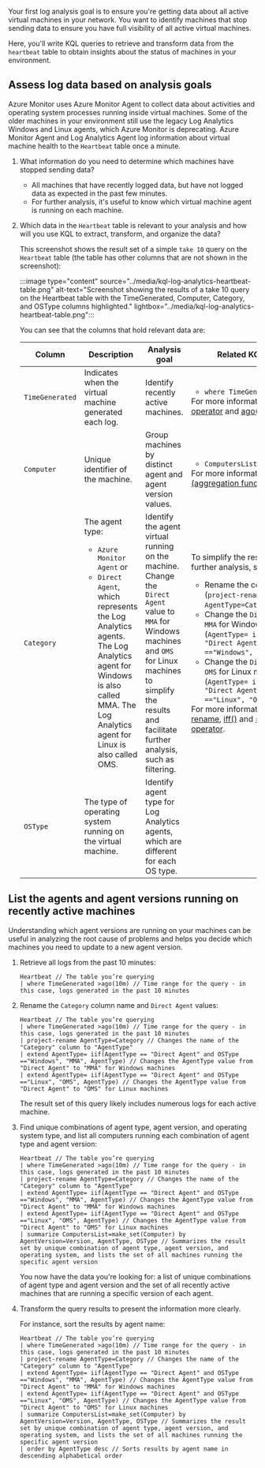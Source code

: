 Your first log analysis goal is to ensure you're getting data about all active virtual machines in your network. You want to identify machines that stop sending data to ensure you have full visibility of all active virtual machines.

Here, you'll write KQL queries to retrieve and transform data from the `heartbeat` table to obtain insights about the status of machines in your environment.  

## Assess log data based on analysis goals

Azure Monitor uses Azure Monitor Agent to collect data about activities and operating system processes running inside virtual machines. Some of the older machines in your environment still use the legacy Log Analytics Windows and Linux agents, which Azure Monitor is deprecating. Azure Monitor Agent and Log Analytics Agent log information about virtual machine health to the `Heartbeat` table once a minute.

1. What information do you need to determine which machines have stopped sending data?

    - All machines that have recently logged data, but have not logged data as expected in the past few minutes.
    - For further analysis, it's useful to know which virtual machine agent is running on each machine.
 
1. Which data in the `Heartbeat` table is relevant to your analysis and how will you use KQL to extract, transform, and organize the data?
    
    This screenshot shows the result set of a simple `take 10` query on the `Heartbeat` table (the table has other columns that are not shown in the screenshot):    

    :::image type="content" source="../media/kql-log-analytics-heartbeat-table.png" alt-text="Screenshot showing the results of a take 10 query on the Heartbeat table with the TimeGenerated, Computer, Category, and OSType columns highlighted." lightbox="../media/kql-log-analytics-heartbeat-table.png":::

    You can see that the columns that hold relevant data are:

    | Column | Description | Analysis goal | Related KQL operations |
    | --- | --- | --- | --- |
    | `TimeGenerated` | Indicates when the virtual machine generated each log. | Identify recently active machines. | <ul><li>`where TimeGenerated >ago(10m)`</li></ul> For more information, see [where operator](/azure/data-explorer/kusto/query/whereoperator) and [ago()](/azure/data-explorer/kusto/query/agofunction). |
    | `Computer` |Unique identifier of the machine. | Group machines by distinct agent and agent version values. |  <ul><li>`ComputersList=make_set(Computer)`</li></ul> For more information, see [make_set() (aggregation function)](/azure/data-explorer/kusto/query/makeset-aggfunction). | 
    | `Category` |The agent type: <ul><li>`Azure Monitor Agent` or </li><li>`Direct Agent`, which represents the Log Analytics agents. The Log Analytics agent for Windows is also called MMA. The Log Analytics agent for Linux is also called OMS.</li></ul> | Identify the agent virtual running on the machine. Change the `Direct Agent` value to `MMA` for Windows machines and `OMS` for Linux machines to simplify the results and facilitate further analysis, such as filtering. | To simplify the results and facilitate further analysis, such as filtering: <ul><li>Rename the column to `AgentType` (`project-rename AgentType=Category`)</li><li> Change the `Direct Agent` value to `MMA` for Windows machines (`AgentType= iif(AgentType == "Direct Agent" and OSType =="Windows", "MMA", AgentType)`.</li><li> Change the `Direct Agent` value to `OMS` for Linux machines (`AgentType= iif(AgentType == "Direct Agent" and OSType =="Linux", "OMS", AgentType`).</li></ul> For more information, see [project-rename](/azure/data-explorer/kusto/query/projectrenameoperator), [iff()](/azure/data-explorer/kusto/query/ifffunction) and [== (equals) operator](/azure/data-explorer/kusto/query/equals-cs-operator).|
    | `OSType` | The type of operating system running on the virtual machine. | Identify agent type for Log Analytics agents, which are different for each OS type. |  |

## List the agents and agent versions running on recently active machines

Understanding which agent versions are running on your machines can be useful in analyzing the root cause of problems and helps you decide which machines you need to update to a new agent version.

1. Retrieve all logs from the past 10 minutes: 

    ```kusto    
    Heartbeat // The table you’re querying
    | where TimeGenerated >ago(10m) // Time range for the query - in this case, logs generated in the past 10 minutes
    ```

1. Rename the `Category` column name and `Direct Agent` values:
    
    ```kusto    
    Heartbeat // The table you’re querying
    | where TimeGenerated >ago(10m) // Time range for the query - in this case, logs generated in the past 10 minutes
    | project-rename AgentType=Category // Changes the name of the "Category" column to "AgentType"
    | extend AgentType= iif(AgentType == "Direct Agent" and OSType =="Windows", "MMA", AgentType) // Changes the AgentType value from "Direct Agent" to "MMA" for Windows machines
    | extend AgentType= iif(AgentType == "Direct Agent" and OSType =="Linux", "OMS", AgentType) // Changes the AgentType value from "Direct Agent" to "OMS" for Linux machines
    ```

    The result set of this query likely includes numerous logs for each active machine.
    
1. Find unique combinations of agent type, agent version, and operating system type, and list all computers running each combination of agent type and agent version: 

    ```kusto    
    Heartbeat // The table you’re querying
    | where TimeGenerated >ago(10m) // Time range for the query - in this case, logs generated in the past 10 minutes
    | project-rename AgentType=Category // Changes the name of the "Category" column to "AgentType"
    | extend AgentType= iif(AgentType == "Direct Agent" and OSType =="Windows", "MMA", AgentType) // Changes the AgentType value from "Direct Agent" to "MMA" for Windows machines
    | extend AgentType= iif(AgentType == "Direct Agent" and OSType =="Linux", "OMS", AgentType) // Changes the AgentType value from "Direct Agent" to "OMS" for Linux machines
    | summarize ComputersList=make_set(Computer) by AgentVersion=Version, AgentType, OSType // Summarizes the result set by unique combination of agent type, agent version, and operating system, and lists the set of all machines running the specific agent version
    ```

    You now have the data you're looking for: a list of unique combinations of agent type and agent version and the set of all recently active machines that are running a specific version of each agent. 

1. Transform the query results to present the information more clearly.
    
    For instance, sort the results by agent name:  

    ```kusto    
    Heartbeat // The table you’re querying
    | where TimeGenerated >ago(10m) // Time range for the query - in this case, logs generated in the past 10 minutes
    | project-rename AgentType=Category // Changes the name of the "Category" column to "AgentType"
    | extend AgentType= iif(AgentType == "Direct Agent" and OSType =="Windows", "MMA", AgentType) // Changes the AgentType value from "Direct Agent" to "MMA" for Windows machines
    | extend AgentType= iif(AgentType == "Direct Agent" and OSType =="Linux", "OMS", AgentType) // Changes the AgentType value from "Direct Agent" to "OMS" for Linux machines
    | summarize ComputersList=make_set(Computer) by AgentVersion=Version, AgentType, OSType // Summarizes the result set by unique combination of agent type, agent version, and operating system, and lists the set of all machines running the specific agent version
    | order by AgentType desc // Sorts results by agent name in descending alphabetical order
    ```
